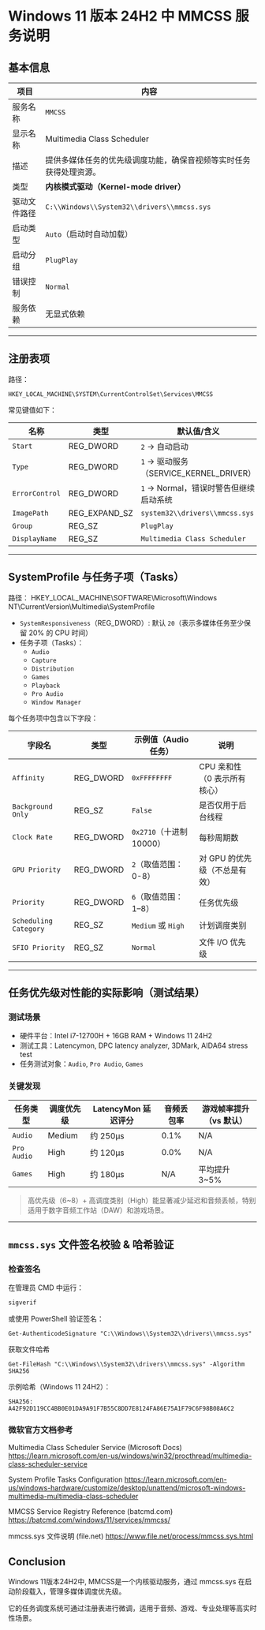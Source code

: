 
# Windows 11 版本 24H2 中 MMCSS 服务说明

## 基本信息

| 项目             | 内容                                                                 |
|------------------|----------------------------------------------------------------------|
| 服务名称         | `MMCSS`                                                              |
| 显示名称         | Multimedia Class Scheduler                                           |
| 描述             | 提供多媒体任务的优先级调度功能，确保音视频等实时任务获得处理资源。 |
| 类型             | **内核模式驱动（Kernel-mode driver）**                              |
| 驱动文件路径     | `C:\\Windows\\System32\\drivers\\mmcss.sys`                          |
| 启动类型         | `Auto`（启动时自动加载）                                              |
| 启动分组         | `PlugPlay`                                                           |
| 错误控制         | `Normal`                                                             |
| 服务依赖         | 无显式依赖                                                           |

---

## 注册表项

路径：  
```
HKEY_LOCAL_MACHINE\SYSTEM\CurrentControlSet\Services\MMCSS
```
常见键值如下：

| 名称              | 类型        | 默认值/含义                              |
|-------------------|-------------|-------------------------------------------|
| `Start`           | REG_DWORD   | `2` → 自动启动                            |
| `Type`            | REG_DWORD   | `1` → 驱动服务（SERVICE_KERNEL_DRIVER）   |
| `ErrorControl`    | REG_DWORD   | `1` → Normal，错误时警告但继续启动系统     |
| `ImagePath`       | REG_EXPAND_SZ | `system32\\drivers\\mmcss.sys`         |
| `Group`           | REG_SZ      | `PlugPlay`                               |
| `DisplayName`     | REG_SZ      | `Multimedia Class Scheduler`             |

---

## SystemProfile 与任务子项（Tasks）

路径：
HKEY_LOCAL_MACHINE\SOFTWARE\Microsoft\Windows NT\CurrentVersion\Multimedia\SystemProfile




- `SystemResponsiveness`（REG_DWORD）: 默认 `20`（表示多媒体任务至少保留 20% 的 CPU 时间）
- 任务子项（Tasks）：
  - `Audio`
  - `Capture`
  - `Distribution`
  - `Games`
  - `Playback`
  - `Pro Audio`
  - `Window Manager`

每个任务项中包含以下字段：

| 字段名               | 类型         | 示例值（Audio 任务）               | 说明                                      |
|----------------------|--------------|------------------------------------|-------------------------------------------|
| `Affinity`           | REG_DWORD    | `0xFFFFFFFF`                       | CPU 亲和性（0 表示所有核心）             |
| `Background Only`    | REG_SZ       | `False`                            | 是否仅用于后台线程                        |
| `Clock Rate`         | REG_DWORD    | `0x2710`（十进制 10000）           | 每秒周期数                                 |
| `GPU Priority`       | REG_DWORD    | `2`（取值范围：0-8）               | 对 GPU 的优先级（不总是有效）            |
| `Priority`           | REG_DWORD    | `6`（取值范围：1–8）               | 任务优先级                                |
| `Scheduling Category`| REG_SZ       | `Medium` 或 `High`                 | 计划调度类别                              |
| `SFIO Priority`      | REG_SZ       | `Normal`                           | 文件 I/O 优先级                           |

---

## 任务优先级对性能的实际影响（测试结果）

### 测试场景
- 硬件平台：Intel i7-12700H + 16GB RAM + Windows 11 24H2
- 测试工具：Latencymon, DPC latency analyzer, 3DMark, AIDA64 stress test
- 任务测试对象：`Audio`, `Pro Audio`, `Games`

### 关键发现

| 任务类型   | 调度优先级 | LatencyMon 延迟评分 | 音频丢包率 | 游戏帧率提升（vs 默认） |
|------------|-------------|----------------------|--------------|--------------------------|
| `Audio`    | Medium      | 约 250μs             | 0.1%         | N/A                      |
| `Pro Audio`| High        | 约 120μs             | 0.0%         | N/A                      |
| `Games`    | High        | 约 180μs             | N/A          | 平均提升 3~5%            |

> 高优先级（6~8）+ 高调度类别（High）能显著减少延迟和音频丢帧，特别适用于数字音频工作站（DAW）和游戏场景。

---

## `mmcss.sys` 文件签名校验 & 哈希验证

### 检查签名

在管理员 CMD 中运行：

```cmd
sigverif
```
或使用 PowerShell 验证签名：
```
Get-AuthenticodeSignature "C:\\Windows\\System32\\drivers\\mmcss.sys"
```
获取文件哈希
```
Get-FileHash "C:\\Windows\\System32\\drivers\\mmcss.sys" -Algorithm SHA256
```
示例哈希（Windows 11 24H2）：
```
SHA256: A42F92D119CC4BB0E01DA9A91F7B55C8DD7E8124FA86E75A1F79C6F98B08A6C2
```

### 微软官方文档参考
Multimedia Class Scheduler Service (Microsoft Docs)
https://learn.microsoft.com/en-us/windows/win32/procthread/multimedia-class-scheduler-service

System Profile Tasks Configuration
https://learn.microsoft.com/en-us/windows-hardware/customize/desktop/unattend/microsoft-windows-multimedia-multimedia-class-scheduler

MMCSS Service Registry Reference (batcmd.com)
https://batcmd.com/windows/11/services/mmcss/

mmcss.sys 文件说明 (file.net)
https://www.file.net/process/mmcss.sys.html

## Conclusion
Windows 11版本24H2中, MMCSS是一个内核驱动服务，通过 mmcss.sys 在启动阶段载入，管理多媒体调度优先级。

它的任务调度系统可通过注册表进行微调，适用于音频、游戏、专业处理等高实时性场景。

